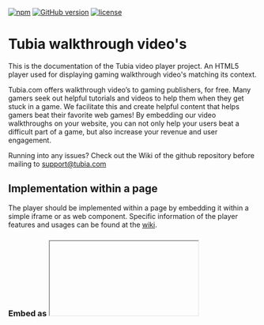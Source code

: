 [![npm](https://img.shields.io/npm/v/npm.svg)](https://nodejs.org/)
[![GitHub version](https://img.shields.io/badge/version-1.2.0-green.svg)](https://github.com/GameDistribution/tubia-walkthrough-videos/)
[![license](https://img.shields.io/github/license/mashape/apistatus.svg)](https://github.com/GameDistribution/tubia-walkthrough-videos/blob/master/LICENSE)


# Tubia walkthrough video's
This is the documentation of the Tubia video player project. An HTML5 player used for displaying gaming walkthrough video's matching its context.

Tubia.com offers walkthrough video’s to gaming publishers, for free. Many gamers seek out helpful tutorials and videos to help them when they get stuck in a game. We facilitate this and create helpful content that helps gamers beat their favorite web games! By embedding our video walkthroughs on your website, you can not only help your users beat a difficult part of a game, but also increase your revenue and user engagement.

Running into any issues? Check out the Wiki of the github repository before mailing to <a href="support@tubia.com" target="_blank">support@tubia.com</a>

## Implementation within a page
The player should be implemented within a page by embedding it within a simple iframe or as web component. Specific information of the player features and usages can be found at the <a href="https://github.com/GameDistribution/tubia-walkthrough-videos/wiki" target="_blank">wiki</a>.

### Embed as <iframe>
It is also possible to embed the Tubia video player within a simple <iframe> element. However, you won't be able to hook into the callbacks.
```
<iframe 
    scrolling="no" 
    frameborder="0" 
    allowfullscreen="allowfullscreen" 
    style="margin: 0px; padding: 0px;" width="640" height="480" 
    src="https://player.tubia.com/?publisherid=[YOUR PUBLISHER ID HERE]&gameid=[YOUR GAME ITS IDENTIFIER]&pageurl=[CURRENT PAGE URL ENCODED]&title=[YOUR GAME ITS URL ENCODED TITLE]&colormain=[PLAYER THEME HEX COLOR CODE]&coloraccent=[PLAYER THEME HEX COLOR CODE]&gdprtracking=[SET BY YOUR GDPR SOLUTION]&gdprtargeting=[SET BY YOUR GDPR SOLUTION]&langcode=[LANGUAGE CODE - REGION CODE]">
</iframe>
```
Use the following query variables.

| Property | Mandatory | Default | Description |
| --- | --- | --- | --- |
| publisherid | Yes | '' | Your Tubia publisher identifier. |
| gameid | Yes | '' | A unique identifier of your page content. We use this data to match a video with your identifier. |
| title | Yes | '' | The name of your game. This values is used within the video player, but we also use this data to match a video with your title. Make sure its value is URL encoded. |
| pageurl | Yes | '' | The full URL of the current page, make sure its value is encoded. |
| colormain | No | '' | The main theme color of the HTML5 video player, use a CSS hex code (ff0080), without the #. |
| coloraccent | No | '' | The accent theme color of the HTML5 video player, use a CSS hex code (ff0080), without the #. |
| gdprtracking | Mandatory for European end-users | '' | Enable client tracking solutions. |
| gdprtargeting | Mandatory for European end-users | '' | Enable client advertisement targeting solutions. |
| langcode | No | 'en-us' | Currently only used for localising phrases within advertisements. |
| debug | No | '' | Enable debugging. Please keep it to false when publishing. |

### Embed as web component
Add the following script to your document.
```
window["TUBIA_OPTIONS"] = {
    "container": '[YOUR CONTAINER ELEMENT ID HERE]',
    "publisherId": '[YOUR PUBLISHER ID HERE]',
    "gameId": '[YOUR GAME ITS IDENTIFIER]',
    "title": '[YOUR GAME ITS TITLE]',
    "gdprTracking": true,
    "gdprTargeting": true,
};
(function (d, s, id) {
    var js, fjs = d.getElementsByTagName(s)[0];
    if (d.getElementById(id)) return;
    js = d.createElement(s);
    js.id = id;
    js.src = 'https://player.tubia.com/libs/gd/gd.js';
    fjs.parentNode.insertBefore(js, fjs);
}(document, 'script', 'tubia-playerjs'));
```

You can also initialise the Tubia instance by simply (re)creating it. This is useful for when you want to load Tubia within a web application. Just make sure you pass the options as arguments in the constructor, instead of binding them to the window element. Otherwise the instance would auto initialise.
```
new Tubia.Player.default({
    "container": '[YOUR CONTAINER ELEMENT ID HERE]',
    "publisherId": '[YOUR PUBLISHER ID HERE]',
    "gameId": '[YOUR GAME ITS IDENTIFIER]',
    "title": '[YOUR GAME ITS TITLE]',
    "gdprTracking": [SET BY YOUR GDPR SOLUTION],
    "gdprTargeting": [SET BY YOUR GDPR SOLUTION],
});
```

#### Matching video's
Once successfully embedded it can take up to a day for a video to be matched with your game page.

#### Callbacks & Properties
##### Properties
You can use the following properties:

| Property | Mandatory | Default | Description |
| --- | --- | --- | --- |
| container | No | {String} 'player' | The container element id value. The HTML5 player will be embedded within. |
| publisherId | Yes | {String} '' | Your Tubia publisher identifier. |
| gameId | Yes | {String} '' | A unique identifier of your page content. We use this data to match a video with your identifier. |
| title | Yes | {String} '' | The name of your game. This values is used within the video player, but we also use this data to match a video with your title. Make sure its value is URL encoded. |
| colorMain | No | {String} '' | The main theme color of the HTML5 video player, you can use any CSS value, example; #ff0080. |
| colorAccent | No | {String} '' | The accent theme color of the HTML5 video player, you can use any CSS value, example; rgba(255, 255, 0, 0.5). |
| gdprTracking | Mandatory for European end-users | {Boolean} null | Enable client tracking solutions. |
| gdprTargeting | Mandatory for European end-users | {Boolean} null | Enable client advertisement targeting solutions. |
| langCode | No | 'en-us' | Currently only used for localising phrases within advertisements. |
| debug | No | {Boolean} false | Enable debugging. Please keep it to false when publishing. |

##### Callbacks
You can hook into the following callbacks:

| Callback | Returns | Description |
| --- | --- | --- |
| onStart | nothing | The very first moment everything is initializing. |
| onFound | {Object} - Video data | When a video - matching with your game - has been found. |
| onNotFound | {Object} - Error message | When a video - matching with your game - could not be found. |
| onReady | {Object} - Player instance | When the HTML5 player is ready to play the video. This callback will only be returned when onStart and onFound have returned before. |
| onError | {Object} - Error data | When any error happens inside of Tubia. |

#### Styling/ CSS
The video player will be embedded straight into your web page as a component, so not within an iframe. This means you're free to completely style it to your wishes or even write plugins.

## Repository
The player is maintained on a public github repository.
<a href="https://github.com/gamedistribution/tubia-walkthrough-videos" target="_blank">https://github.com/gamedistribution/tubia-walkthrough-videos</a>

## Deployment
Deployment of this repository to production environments is done through TeamCity. The `./src/index.html` file should be deployed manually within the root of the bucket. This file allows the embedding of the player within an iframe.

## Installation for development
Install the following programs:
* [NodeJS LTS](https://nodejs.org/).
* [Grunt](http://gruntjs.com/).

Pull in the rest of the requirements using npm:
```
npm install
```

Setup a local node server, watch changes and update your browser view automatically:
```
grunt
```

Make a production build for the CDN solution. The npmjs version uses a "prepublish"-task defined within package.json, which does a simple babel task, similar to this task:
```
grunt build
```
